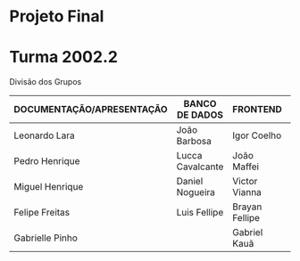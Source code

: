 # Projeto Final 
# Turma 2002.2

Divisão dos Grupos

| DOCUMENTAÇÃO/APRESENTAÇÃO | BANCO DE DADOS   | FRONTEND       | BACKEND           |
|---------------------------|------------------|----------------|-------------------|
| Leonardo Lara             | João Barbosa     | Igor Coelho    | Leonardo Teixeira |
| Pedro Henrique            | Lucca Cavalcante | João Maffei    | Bernardo Botelho  |
| Miguel Henrique           | Daniel Nogueira  | Victor Vianna  | Ananias Severino  |
| Felipe Freitas            | Luis Fellipe     | Brayan Fellipe | João Martins      |
| Gabrielle Pinho           |                  | Gabriel Kauã   |                   |
